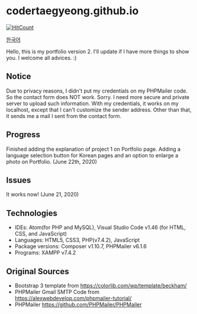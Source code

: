 # codertaegyeong.github.io
[![HitCount](http://hits.dwyl.com/CoderTaegyeong/codertaegyeonggithubio.svg)](http://hits.dwyl.com/CoderTaegyeong/codertaegyeonggithubio)

[한국어](README-ko.md)

Hello, this is my portfolio version 2. I'll update if I have more things to show you. I welcome all advices. :)

## Notice
Due to privacy reasons, I didn't put my credentials on my PHPMailer code. So the contact form does NOT work. Sorry. I need more secure and private server to upload such information. With my credentials, it works on my localhost, except that I can't customize the sender address. Other than that, it sends me a mail I sent from the contact form.

## Progress
Finished adding the explanation of project 1 on Portfolio page. Adding a language selection button for Korean pages and an option to enlarge a photo on Portfolio. (June 22th, 2020)

## Issues
It works now! (June 21, 2020)

## Technologies
* IDEs: Atom(for PHP and MySQL), Visual Studio Code v1.46 (for HTML, CSS, and JavaScript)
* Languages: HTML5, CSS3, PHP(v7.4.2), JavaScript
* Package versions: Composer v1.10.7, PHPMailer v6.1.6
* Programs: XAMPP v7.4.2

## Original Sources
* Bootstrap 3 template from https://colorlib.com/wp/template/beckham/
* PHPMailer Gmail SMTP Code from https://alexwebdevelop.com/phpmailer-tutorial/
* PHPMailer https://github.com/PHPMailer/PHPMailer
